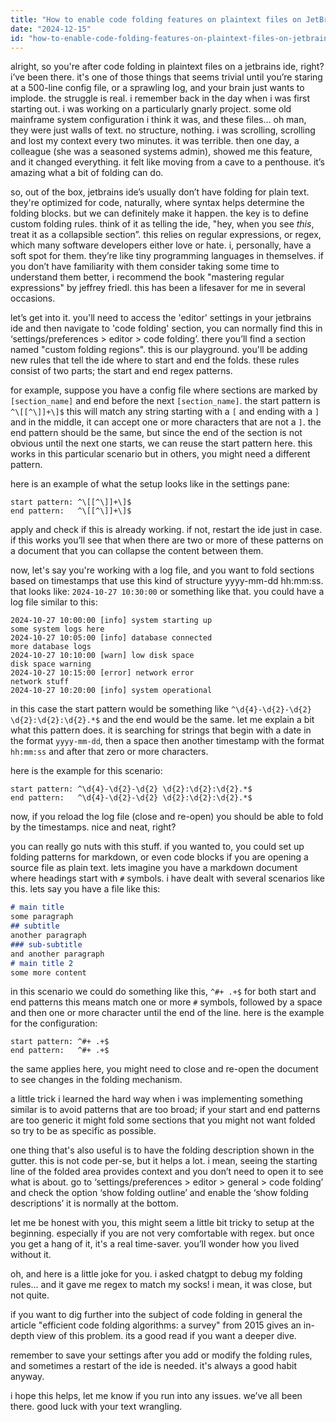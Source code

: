 ```yaml
---
title: "How to enable code folding features on plaintext files on JetBrains IDE?"
date: "2024-12-15"
id: "how-to-enable-code-folding-features-on-plaintext-files-on-jetbrains-ide"
---
```


alright, so you're after code folding in plaintext files on a jetbrains ide, right? i’ve been there. it's one of those things that seems trivial until you’re staring at a 500-line config file, or a sprawling log, and your brain just wants to implode. the struggle is real. i remember back in the day when i was first starting out. i was working on a particularly gnarly project. some old mainframe system configuration i think it was, and these files… oh man, they were just walls of text. no structure, nothing. i was scrolling, scrolling and lost my context every two minutes. it was terrible. then one day, a colleague (she was a seasoned systems admin), showed me this feature, and it changed everything. it felt like moving from a cave to a penthouse. it’s amazing what a bit of folding can do.

so, out of the box, jetbrains ide’s usually don’t have folding for plain text. they're optimized for code, naturally, where syntax helps determine the folding blocks. but we can definitely make it happen. the key is to define custom folding rules. think of it as telling the ide, "hey, when you see *this*, treat it as a collapsible section”. this relies on regular expressions, or regex, which many software developers either love or hate. i, personally, have a soft spot for them. they’re like tiny programming languages in themselves. if you don’t have familiarity with them consider taking some time to understand them better, i recommend the book "mastering regular expressions" by jeffrey friedl. this has been a lifesaver for me in several occasions.

let’s get into it. you'll need to access the 'editor' settings in your jetbrains ide and then navigate to 'code folding' section, you can normally find this in ‘settings/preferences > editor > code folding’. there you’ll find a section named "custom folding regions". this is our playground. you'll be adding new rules that tell the ide where to start and end the folds. these rules consist of two parts; the start and end regex patterns.

for example, suppose you have a config file where sections are marked by `[section_name]` and end before the next `[section_name]`. the start pattern is `^\[[^\]]+\]$` this will match any string starting with a `[` and ending with a `]` and in the middle, it can accept one or more characters that are not a `]`. the end pattern should be the same, but since the end of the section is not obvious until the next one starts, we can reuse the start pattern here. this works in this particular scenario but in others, you might need a different pattern.

here is an example of what the setup looks like in the settings pane:

```
start pattern: ^\[[^\]]+\]$
end pattern:   ^\[[^\]]+\]$
```

apply and check if this is already working. if not, restart the ide just in case. if this works you’ll see that when there are two or more of these patterns on a document that you can collapse the content between them.

now, let's say you're working with a log file, and you want to fold sections based on timestamps that use this kind of structure yyyy-mm-dd hh:mm:ss. that looks like: `2024-10-27 10:30:00` or something like that. you could have a log file similar to this:

```text
2024-10-27 10:00:00 [info] system starting up
some system logs here
2024-10-27 10:05:00 [info] database connected
more database logs
2024-10-27 10:10:00 [warn] low disk space
disk space warning
2024-10-27 10:15:00 [error] network error
network stuff
2024-10-27 10:20:00 [info] system operational
```

in this case the start pattern would be something like `^\d{4}-\d{2}-\d{2} \d{2}:\d{2}:\d{2}.*$` and the end would be the same. let me explain a bit what this pattern does. it is searching for strings that begin with a date in the format `yyyy-mm-dd`, then a space then another timestamp with the format `hh:mm:ss` and after that zero or more characters.

here is the example for this scenario:

```
start pattern: ^\d{4}-\d{2}-\d{2} \d{2}:\d{2}:\d{2}.*$
end pattern:   ^\d{4}-\d{2}-\d{2} \d{2}:\d{2}:\d{2}.*$
```

now, if you reload the log file (close and re-open) you should be able to fold by the timestamps. nice and neat, right?

you can really go nuts with this stuff. if you wanted to, you could set up folding patterns for markdown, or even code blocks if you are opening a source file as plain text. lets imagine you have a markdown document where headings start with `#` symbols. i have dealt with several scenarios like this. lets say you have a file like this:

```markdown
# main title
some paragraph
## subtitle
another paragraph
### sub-subtitle
and another paragraph
# main title 2
some more content
```

in this scenario we could do something like this, `^#+ .+$` for both start and end patterns this means match one or more `#` symbols, followed by a space and then one or more character until the end of the line. here is the example for the configuration:

```
start pattern: ^#+ .+$
end pattern:   ^#+ .+$
```

the same applies here, you might need to close and re-open the document to see changes in the folding mechanism.

a little trick i learned the hard way when i was implementing something similar is to avoid patterns that are too broad; if your start and end patterns are too generic it might fold some sections that you might not want folded so try to be as specific as possible.

one thing that's also useful is to have the folding description shown in the gutter. this is not code per-se, but it helps a lot. i mean, seeing the starting line of the folded area provides context and you don’t need to open it to see what is about. go to ‘settings/preferences > editor > general > code folding’ and check the option ‘show folding outline’ and enable the ‘show folding descriptions’ it is normally at the bottom.

let me be honest with you, this might seem a little bit tricky to setup at the beginning. especially if you are not very comfortable with regex. but once you get a hang of it, it's a real time-saver. you’ll wonder how you lived without it.

oh, and here is a little joke for you. i asked chatgpt to debug my folding rules... and it gave me regex to match my socks! i mean, it was close, but not quite.

if you want to dig further into the subject of code folding in general the article "efficient code folding algorithms: a survey" from 2015 gives an in-depth view of this problem. its a good read if you want a deeper dive.

remember to save your settings after you add or modify the folding rules, and sometimes a restart of the ide is needed. it's always a good habit anyway.

i hope this helps, let me know if you run into any issues. we’ve all been there. good luck with your text wrangling.
